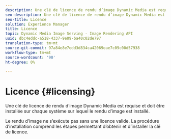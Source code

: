 ```yaml
---
description: Une clé de licence de rendu d’image Dynamic Media est requise et doit être installée sur chaque système sur lequel le rendu d’image est installé.
seo-description: Une clé de licence de rendu d’image Dynamic Media est requise et doit être installée sur chaque système sur lequel le rendu d’image est installé.
seo-title: Licence
solution: Experience Manager
title: Licence
topic: Dynamic Media Image Serving - Image Rendering API
uuid: dbc4eddc-a518-4337-9e09-ba40c02de797
translation-type: tm+mt
source-git-commit: 97a84e8e7edd3d834ca42069eae7c09c00d57938
workflow-type: tm+mt
source-wordcount: '90'
ht-degree: 0%

---
```



# Licence {#licensing}

Une clé de licence de rendu d’image Dynamic Media est requise et doit être installée sur chaque système sur lequel le rendu d’image est installé.

Le rendu d’image ne s’exécute pas sans une licence valide. La procédure d’installation comprend les étapes permettant d’obtenir et d’installer la clé de licence.
